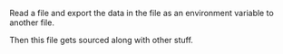 
Read a file and export the data in the file as an
environment variable to another file.

Then this file gets sourced along with other stuff.
